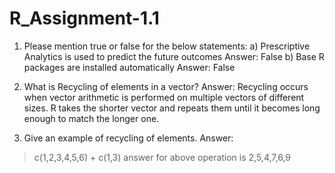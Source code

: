 # R_Assignment-1.1
1. Please mention true or false for the below statements:
a) Prescriptive Analytics is used to predict the future outcomes 
Answer: False
b) Base R packages are installed automatically
Answer: False

2. What is Recycling of elements in a vector?
Answer: Recycling occurs when vector arithmetic is performed on multiple vectors of different sizes. R takes the shorter vector and repeats them until it becomes long enough to match the longer one.

3. Give an example of recycling of elements.
Answer:
>c(1,2,3,4,5,6) + c(1,3)
answer for above operation is 2,5,4,7,6,9
